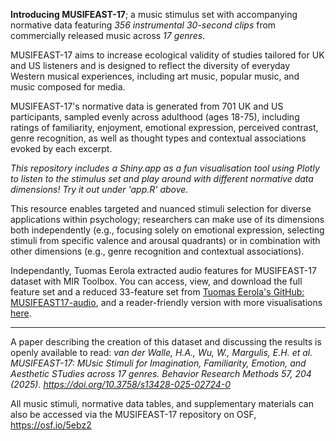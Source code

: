 **Introducing MUSIFEAST-17**; a music stimulus set with accompanying normative data featuring _356 instrumental 30-second clips_ from commercially released music across _17 genres_.

MUSIFEAST-17 aims to increase ecological validity of studies tailored for UK and US listeners and is designed to reflect the diversity of everyday Western musical experiences, including art music, popular music, and music composed for media.

MUSIFEAST-17's normative data is generated from 701 UK and US participants, sampled evenly across adulthood (ages 18-75), including ratings of familiarity, enjoyment, emotional expression, perceived contrast, genre recognition, as well as thought types and contextual associations evoked by each excerpt.

_This repository includes a Shiny.app as a fun visualisation tool using Plotly to listen to the stimulus set and play around with different normative data dimensions! Try it out under 'app.R' above._

This resource enables targeted and nuanced stimuli selection for diverse applications within psychology; researchers can make use of its dimensions both independently (e.g., focusing solely on emotional expression, selecting stimuli from specific valence and arousal quadrants) or in combination with other dimensions (e.g., genre recognition and contextual associations).

Independantly, Tuomas Eerola extracted audio features for MUSIFEAST-17 dataset with MIR Toolbox. You can access, view, and download the full feature set and a reduced 33-feature set from [Tuomas Eerola's GitHub: MUSIFEAST17-audio](https://github.com/tuomaseerola/MUSIFEAST17-audio), and a reader-friendly version with more visualisations [here](https://tuomaseerola.github.io/MUSIFEAST17-audio/MUSIFEST17_audio_features.html).

------------

A paper describing the creation of this dataset and discussing the results is openly available to read: _van der Walle, H.A., Wu, W., Margulis, E.H. et al. MUSIFEAST-17: MUsic Stimuli for Imagination, Familiarity, Emotion, and Aesthetic STudies across 17 genres. Behavior Research Methods 57, 204 (2025). https://doi.org/10.3758/s13428-025-02724-0_

All music stimuli, normative data tables, and supplementary materials can also be accessed via the MUSIFEAST-17 repository on OSF, https://osf.io/5ebz2

